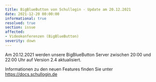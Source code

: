 ```yaml
---
title: BigBlueButton von Schullogin - Update am 20.12.2021
date: 2021-12-20 00:00:00
informational: true
resolved: true
section: issue
affected:
- Videokonferenzen (BigBlueButton)
severity: down
---
```


Am 20.12.2021 werden unsere BigBlueButton Server zwischen 20:00 und 22:00 Uhr auf Version 2.4 aktualisiert.

Informationen zu den neuen Features finden Sie unter https://docs.schullogin.de

